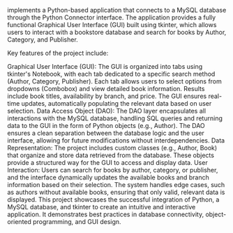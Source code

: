 implements a Python-based application that connects to a MySQL database through the Python Connector interface. The application provides a fully functional Graphical User Interface (GUI) built using tkinter, which allows users to interact with a bookstore database and search for books by Author, Category, and Publisher.

Key features of the project include:

Graphical User Interface (GUI): The GUI is organized into tabs using tkinter's Notebook, with each tab dedicated to a specific search method (Author, Category, Publisher). Each tab allows users to select options from dropdowns (Combobox) and view detailed book information. Results include book titles, availability by branch, and price. The GUI ensures real-time updates, automatically populating the relevant data based on user selection.
Data Access Object (DAO): The DAO layer encapsulates all interactions with the MySQL database, handling SQL queries and returning data to the GUI in the form of Python objects (e.g., Author). The DAO ensures a clean separation between the database logic and the user interface, allowing for future modifications without interdependencies.
Data Representation: The project includes custom classes (e.g., Author, Book) that organize and store data retrieved from the database. These objects provide a structured way for the GUI to access and display data.
User Interaction: Users can search for books by author, category, or publisher, and the interface dynamically updates the available books and branch information based on their selection. The system handles edge cases, such as authors without available books, ensuring that only valid, relevant data is displayed.
This project showcases the successful integration of Python, a MySQL database, and tkinter to create an intuitive and interactive application. It demonstrates best practices in database connectivity, object-oriented programming, and GUI design.
